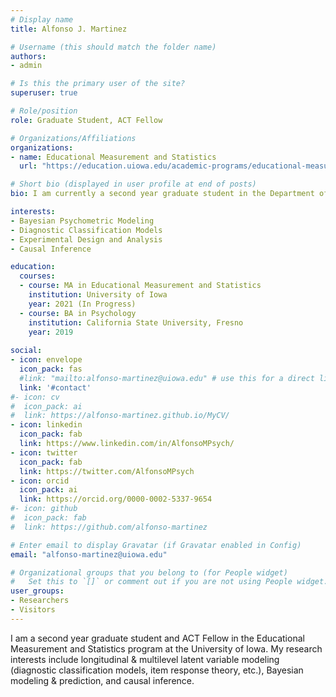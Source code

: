 ```yaml
---
# Display name
title: Alfonso J. Martinez

# Username (this should match the folder name)
authors:
- admin

# Is this the primary user of the site?
superuser: true

# Role/position
role: Graduate Student, ACT Fellow

# Organizations/Affiliations
organizations:
- name: Educational Measurement and Statistics
  url: "https://education.uiowa.edu/academic-programs/educational-measurement-and-statistics"

# Short bio (displayed in user profile at end of posts)
bio: I am currently a second year graduate student in the Department of Psychological and Quantitative Foundations in the College of Education at the University of Iowa. I am primarily interested in the development and application of latent variable models for educational assessment and psychological measurement. I am also interested in issues related to causal inference, particularly identification of bias in randomized and non-randomized (observational) studies. 

interests:
- Bayesian Psychometric Modeling
- Diagnostic Classification Models
- Experimental Design and Analysis
- Causal Inference

education:
  courses:
  - course: MA in Educational Measurement and Statistics
    institution: University of Iowa
    year: 2021 (In Progress)
  - course: BA in Psychology
    institution: California State University, Fresno
    year: 2019
    
social:
- icon: envelope
  icon_pack: fas
  #link: "mailto:alfonso-martinez@uiowa.edu" # use this for a direct link
  link: '#contact'
#- icon: cv
#  icon_pack: ai
#  link: https://alfonso-martinez.github.io/MyCV/
- icon: linkedin
  icon_pack: fab
  link: https://www.linkedin.com/in/AlfonsoMPsych/
- icon: twitter
  icon_pack: fab
  link: https://twitter.com/AlfonsoMPsych
- icon: orcid
  icon_pack: ai
  link: https://orcid.org/0000-0002-5337-9654
#- icon: github
#  icon_pack: fab
#  link: https://github.com/alfonso-martinez

# Enter email to display Gravatar (if Gravatar enabled in Config)
email: "alfonso-martinez@uiowa.edu"

# Organizational groups that you belong to (for People widget)
#   Set this to `[]` or comment out if you are not using People widget.
user_groups:
- Researchers
- Visitors
---
```


I am a second year graduate student and ACT Fellow in the Educational Measurement and Statistics program at the University of Iowa. My research interests include longitudinal & multilevel latent variable modeling (diagnostic classification models, item response theory, etc.), Bayesian modeling & prediction, and causal inference. 
